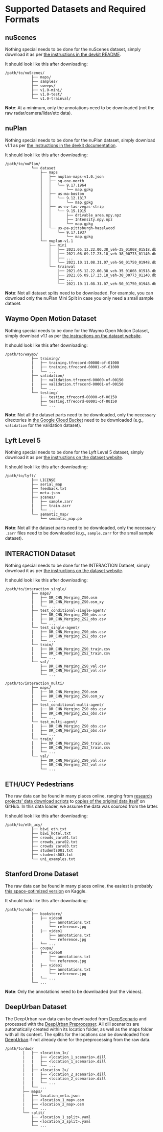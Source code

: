 # Supported Datasets and Required Formats

## nuScenes
Nothing special needs to be done for the nuScenes dataset, simply download it as per [the instructions in the devkit README](https://github.com/nutonomy/nuscenes-devkit#nuscenes-setup).

It should look like this after downloading:
```
/path/to/nuScenes/
            ├── maps/
            ├── samples/
            ├── sweeps/
            ├── v1.0-mini/
            ├── v1.0-test/
            └── v1.0-trainval/
```

**Note**: At a minimum, only the annotations need to be downloaded (not the raw radar/camera/lidar/etc data).

## nuPlan
Nothing special needs to be done for the nuPlan dataset, simply download v1.1 as per [the instructions in the devkit documentation](https://nuplan-devkit.readthedocs.io/en/latest/dataset_setup.html).

It should look like this after downloading:
```
/path/to/nuPlan/
            └── dataset
                ├── maps
                │   ├── nuplan-maps-v1.0.json
                │   ├── sg-one-north
                │   │   └── 9.17.1964
                │   │       └── map.gpkg
                │   ├── us-ma-boston
                │   │   └── 9.12.1817
                │   │       └── map.gpkg
                │   ├── us-nv-las-vegas-strip
                │   │   └── 9.15.1915
                │   │       ├── drivable_area.npy.npz
                │   │       ├── Intensity.npy.npz
                │   │       └── map.gpkg
                │   └── us-pa-pittsburgh-hazelwood
                │       └── 9.17.1937
                │           └── map.gpkg
                └── nuplan-v1.1
                    ├── mini
                    │   ├── 2021.05.12.22.00.38_veh-35_01008_01518.db
                    │   ├── 2021.06.09.17.23.18_veh-38_00773_01140.db
                    │   ├── ...
                    │   └── 2021.10.11.08.31.07_veh-50_01750_01948.db
                    └── trainval
                        ├── 2021.05.12.22.00.38_veh-35_01008_01518.db
                        ├── 2021.06.09.17.23.18_veh-38_00773_01140.db
                        ├── ...
                        └── 2021.10.11.08.31.07_veh-50_01750_01948.db
```

**Note**: Not all dataset splits need to be downloaded. For example, you can download only the nuPlan Mini Split in case you only need a small sample dataset.

## Waymo Open Motion Dataset
Nothing special needs to be done for the Waymo Open Motion Dataset, simply download v1.1 as per [the instructions on the dataset website](https://waymo.com/intl/en_us/open/download/).

It should look like this after downloading:
```
/path/to/waymo/
            ├── training/
            |   ├── training.tfrecord-00000-of-01000
            |   ├── training.tfrecord-00001-of-01000
            |   └── ...
            ├── validation/
            │   ├── validation.tfrecord-00000-of-00150
            |   ├── validation.tfrecord-00001-of-00150
            |   └── ...
            └── testing/
                ├── testing.tfrecord-00000-of-00150
                ├── testing.tfrecord-00001-of-00150
                └── ...
```

**Note**: Not all the dataset parts need to be downloaded, only the necessary directories in [the Google Cloud Bucket](https://console.cloud.google.com/storage/browser/waymo_open_dataset_motion_v_1_1_0/uncompressed/scenario) need to be downloaded (e.g., `validation` for the validation dataset).

## Lyft Level 5
Nothing special needs to be done for the Lyft Level 5 dataset, simply download it as per [the instructions on the dataset website](https://woven-planet.github.io/l5kit/dataset.html).

It should look like this after downloading:
```
/path/to/lyft/
            ├── LICENSE
            ├── aerial_map
            ├── feedback.txt
            ├── meta.json
            ├── scenes/
            │   ├── sample.zarr
            |   ├── train.zarr
            |   └── ...
            └── semantic_map/
                └── semantic_map.pb
```

**Note**: Not all the dataset parts need to be downloaded, only the necessary `.zarr` files need to be downloaded (e.g., `sample.zarr` for the small sample dataset).

## INTERACTION Dataset
Nothing special needs to be done for the INTERACTION Dataset, simply download it as per [the instructions on the dataset website](http://interaction-dataset.com/).

It should look like this after downloading:
```
/path/to/interaction_single/
            ├── maps/
            │   ├── DR_CHN_Merging_ZS0.osm
            |   ├── DR_CHN_Merging_ZS0.osm_xy
            |   └── ...
            ├── test_conditional-single-agent/
            │   ├── DR_CHN_Merging_ZS0_obs.csv
            |   ├── DR_CHN_Merging_ZS2_obs.csv
            |   └── ...
            └── test_single-agent/
            │   ├── DR_CHN_Merging_ZS0_obs.csv
            |   ├── DR_CHN_Merging_ZS2_obs.csv
            |   └── ...
            └── train/
            │   ├── DR_CHN_Merging_ZS0_train.csv
            |   ├── DR_CHN_Merging_ZS2_train.csv
            |   └── ...
            └── val/
                ├── DR_CHN_Merging_ZS0_val.csv
                ├── DR_CHN_Merging_ZS2_val.csv
                └── ...

/path/to/interaction_multi/
            ├── maps/
            │   ├── DR_CHN_Merging_ZS0.osm
            |   ├── DR_CHN_Merging_ZS0.osm_xy
            |   └── ...
            ├── test_conditional-multi-agent/
            │   ├── DR_CHN_Merging_ZS0_obs.csv
            |   ├── DR_CHN_Merging_ZS2_obs.csv
            |   └── ...
            └── test_multi-agent/
            │   ├── DR_CHN_Merging_ZS0_obs.csv
            |   ├── DR_CHN_Merging_ZS2_obs.csv
            |   └── ...
            └── train/
            │   ├── DR_CHN_Merging_ZS0_train.csv
            |   ├── DR_CHN_Merging_ZS2_train.csv
            |   └── ...
            └── val/
                ├── DR_CHN_Merging_ZS0_val.csv
                ├── DR_CHN_Merging_ZS2_val.csv
                └── ...
```

## ETH/UCY Pedestrians
The raw data can be found in many places online, ranging from [research projects' data download scripts](https://github.com/agrimgupta92/sgan/blob/master/scripts/download_data.sh) to [copies of the original data itself](https://github.com/StanfordASL/Trajectron-plus-plus/tree/master/experiments/pedestrians/raw/raw/all_data) on GitHub. In this data loader, we assume the data was sourced from the latter.

It should look like this after downloading:
```
/path/to/eth_ucy/
            ├── biwi_eth.txt
            ├── biwi_hotel.txt
            ├── crowds_zara01.txt
            ├── crowds_zara02.txt
            ├── crowds_zara03.txt
            ├── students001.txt
            ├── students003.txt
            └── uni_examples.txt
```

## Stanford Drone Dataset
The raw data can be found in many places online, the easiest is probably [this space-optimized version](https://www.kaggle.com/datasets/aryashah2k/stanford-drone-dataset) on Kaggle.

It should look like this after downloading:
```
/path/to/sdd/
            ├── bookstore/
            |   ├── video0
            |       ├── annotations.txt
            |       └── reference.jpg
            |   ├── video1
            |       ├── annotations.txt
            |       └── reference.jpg
            |   └── ...
            ├── coupa/
            |   ├── video0
            |       ├── annotations.txt
            |       └── reference.jpg
            |   ├── video1
            |       ├── annotations.txt
            |       └── reference.jpg
            |   └── ...
            └── ...
```

**Note**: Only the annotations need to be downloaded (not the videos).

## DeepUrban Dataset
The DeepUrban raw data can be downloaded from [DeepScenario](https://app.deepscenario.com/explore/release-list) and processed with the [DeepUrban Preprocesser](https://gitlab.lrz.de/000000003B9B4250/deepurban_scenariocreator).
All dill scenarios are automatically created within its location folder, as well as the maps folder with all its content. The splits for the locations can be downloaded from [DeepUrban]() if not already done for the preprocessing from the raw data.
```
/path/to/dud/
        |   ├── <location_1>/
        |   |   ├── <location_1_scenario>.dill
        |   |   ├── <location_1_scenario>.dill
        |   |   └── ...
        |   ├── <location_2>/
        |   |   ├── <location_2_scenario>.dill
        |   |   ├── <location_2_scenario>.dill
        |   |   └── ...
        |   └── ...
        ├── maps/
        |   ├── location_meta.json
        |   ├── <location_1_map>.osm
        |   ├── <location_2_map>.osm
        |   └── ...
        └── split/
            ├── <location_1_split>.yaml
            ├── <location_2_split>.yaml
            └── ...
```